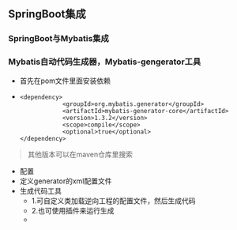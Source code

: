 ## SpringBoot集成

### SpringBoot与Mybatis集成



### Mybatis自动代码生成器，Mybatis-gengerator工具

- 首先在pom文件里面安装依赖

- ```
  <dependency>
              <groupId>org.mybatis.generator</groupId>
              <artifactId>mybatis-generator-core</artifactId>
              <version>1.3.2</version>
              <scope>compile</scope>
              <optional>true</optional>
  </dependency>
  ```
> 其他版本可以在maven仓库里搜索

- 配置
- 定义generator的xml配置文件
- 生成代码工具
  	- 1.可自定义类加载逆向工程的配置文件，然后生成代码
  	- 2.也可使用插件来运行生成
  	- 